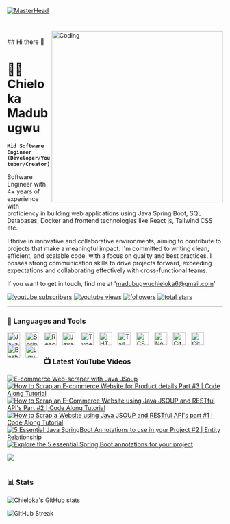 
[![MasterHead](https://media.licdn.com/dms/image/D4D16AQETU_oHMfeilA/profile-displaybackgroundimage-shrink_350_1400/0/1717535297685?e=1723680000&v=beta&t=T6CLZdG11BXgtzUdv8gezqei2nrL_VLjPghh8g7JfJo)](https://linkedin.com/in/chieloka-madubugwu-java)

#
<a href="https://linkedin.com/in/chieloka-madubugwu-java">
<img align="right" alt="Coding" width="400" src="https://media.licdn.com/dms/image/D4D16AQETU_oHMfeilA/profile-displaybackgroundimage-shrink_350_1400/0/1717535297685?e=1723680000&v=beta&t=T6CLZdG11BXgtzUdv8gezqei2nrL_VLjPghh8g7JfJo">
</a>

<br>
## Hi there 👋

# 🏄‍♂️ Chieloka Madubugwu

**`Mid Software Engineer (Developer/Youtuber/Creator)`**

Software Engineer with 4+ years of experience with proficiency in building web applications using Java Spring Boot, SQL Databases, Docker and frontend technologies like React js, Tailwind CSS etc. 

I thrive in innovative and collaborative environments, aiming to contribute to projects that make a meaningful impact. I'm committed to writing clean, efficient, and scalable code, with a focus on quality and best practices. I posses strong communication skills to drive projects forward, exceeding expectations and collaborating effectively with cross-functional teams.

If you want to get in touch, find me at 'madubugwuchieloka6@gmail.com'

   <p align="left">
      <a href="https://www.youtube.com/@chielokacodes?sub_confirmation=1">
         <img alt="youtube subscribers" title="Subscribe to my YouTube channel" src="https://custom-icon-badges.demolab.com/youtube/channel/subscribers/UCxeidn-jDJX0699p2XM3xhA?color=%23E05D44&label=SUBSCRIBE&logo=video&logoColor=white&style=for-the-badge&labelColor=CE4630"/></a> 
      <a href="https://www.youtube.com/@chielokacodes">
         <img alt="youtube views" title="YouTube views" src="https://custom-icon-badges.demolab.com/youtube/channel/views/UCxeidn-jDJX0699p2XM3xhA?color=%23E1AD0E&logo=eye&logoColor=white&style=for-the-badge&labelColor=C79600"/></a> 
      <a href="https://github.com/Chielokacode?tab=followers">
         <img alt="followers" title="Follow me on Github" src="https://custom-icon-badges.demolab.com/github/followers/chielokacode?color=236ad3&labelColor=1155ba&style=for-the-badge&logo=person-add&label=Follow&logoColor=white"/></a>
      <a href="https://github.com/Chielokacode?tab=repositories&sort=stargazers">
         <img alt="total stars" title="Total stars on GitHub" src="https://custom-icon-badges.demolab.com/github/stars/chielokacode?color=55960c&style=for-the-badge&labelColor=488207&logo=star"/></a>
   </p>

---

### 🧰 Languages and Tools

<img align="left" alt="Java" width="30px" style="padding-right:10px;" src="https://cdn.jsdelivr.net/gh/devicons/devicon/icons/java/java-original.svg"/>
<img align="left" alt="Spring" width="30px" style="padding-right:10px;" src="https://cdn.jsdelivr.net/gh/devicons/devicon/icons/spring/spring-original.svg" />
<img align="left" alt="React" width="30px" style="padding-right:10px;" src="https://cdn.jsdelivr.net/gh/devicons/devicon/icons/react/react-original.svg" />
<img align="left" alt="JavaScript" width="30px" style="padding-right:10px;" src="https://cdn.jsdelivr.net/gh/devicons/devicon/icons/javascript/javascript-plain.svg" />
<img align="left" alt="TypeScript" width="30px" style="padding-right:10px;" src="https://cdn.jsdelivr.net/gh/devicons/devicon/icons/typescript/typescript-plain.svg" />
<img align="left" alt="HTML" width="30px" style="padding-right:10px;" src="https://cdn.jsdelivr.net/gh/devicons/devicon/icons/html5/html5-plain.svg" />
<img align="left" alt="Tailwind CSS" width="30px" style="padding-right:10px;" src="https://upload.wikimedia.org/wikipedia/commons/d/d5/Tailwind_CSS_Logo.svg" />
<img align="left" alt="CSS" width="30px" style="padding-right:10px;" src="https://cdn.jsdelivr.net/gh/devicons/devicon/icons/css3/css3-plain.svg" />
<img align="left" alt="NodeJS" width="30px" style="padding-right:10px;" src="https://cdn.jsdelivr.net/gh/devicons/devicon/icons/nodejs/nodejs-original.svg" />
<img align="left" alt="GitHub" width="30px" style="padding-right:10px;" src="https://cdn.jsdelivr.net/gh/devicons/devicon/icons/github/github-original.svg" />
<img align="left" alt="Git" width="30px" style="padding-right:10px;" src="https://cdn.jsdelivr.net/gh/devicons/devicon/icons/git/git-original.svg" />
<img align="left" alt="Bash" width="30px" style="padding-right:10px;" src="https://cdn.jsdelivr.net/gh/devicons/devicon/icons/bash/bash-original.svg" />
<img align="left" alt="Linux" width="30px" style="padding-right:10px;" src="https://cdn.jsdelivr.net/gh/devicons/devicon/icons/linux/linux-original.svg" />

<br />

#

### 📺 Latest YouTube Videos

<!-- BEGIN YOUTUBE-CARDS -->
[![E-commerce Web-scraper with Java JSoup](https://ytcards.demolab.com/?id=98dYR41w_wI&title=E-commerce+Web-scraper+with+Java+JSoup&lang=en&timestamp=1705011872&background_color=%230d1117&title_color=%23ffffff&stats_color=%23dedede&max_title_lines=1&width=250&border_radius=5&duration=93 "E-commerce Web-scraper with Java JSoup")](https://www.youtube.com/watch?v=98dYR41w_wI)
[![How to Scrap an E-commerce Website for Product details Part #3 | Code Along Tutorial](https://ytcards.demolab.com/?id=ZFMSaYDpnOU&title=How+to+Scrap+an+E-commerce+Website+for+Product+details+Part+%233+%7C+Code+Along+Tutorial&lang=en&timestamp=1704957949&background_color=%230d1117&title_color=%23ffffff&stats_color=%23dedede&max_title_lines=1&width=250&border_radius=5&duration=455 "How to Scrap an E-commerce Website for Product details Part #3 | Code Along Tutorial")](https://www.youtube.com/watch?v=ZFMSaYDpnOU)
[![How to Scrap an E-Commerce Website using Java JSOUP and RESTful API's Part #2 | Code Along Tutorial](https://ytcards.demolab.com/?id=tCbeou5O8y4&title=How+to+Scrap+an+E-Commerce+Website+using+Java+JSOUP+and+RESTful+API%27s+Part+%232+%7C+Code+Along+Tutorial&lang=en&timestamp=1704927395&background_color=%230d1117&title_color=%23ffffff&stats_color=%23dedede&max_title_lines=1&width=250&border_radius=5&duration=2037 "How to Scrap an E-Commerce Website using Java JSOUP and RESTful API's Part #2 | Code Along Tutorial")](https://www.youtube.com/watch?v=tCbeou5O8y4)
[![How to Scrap a Website using Java JSOUP and RESTful API's part #1 | Code Along Tutorial](https://ytcards.demolab.com/?id=u02FZxDkg-E&title=How+to+Scrap+a+Website+using+Java+JSOUP+and+RESTful+API%27s+part+%231+%7C+Code+Along+Tutorial&lang=en&timestamp=1704890137&background_color=%230d1117&title_color=%23ffffff&stats_color=%23dedede&max_title_lines=1&width=250&border_radius=5&duration=1830 "How to Scrap a Website using Java JSOUP and RESTful API's part #1 | Code Along Tutorial")](https://www.youtube.com/watch?v=u02FZxDkg-E)
[![5 Essential Java SpringBoot Annotations to use in your Project #2 | Entity Relationship](https://ytcards.demolab.com/?id=tYpmBot_B0Q&title=5+Essential+Java+SpringBoot+Annotations+to+use+in+your+Project+%232+%7C+Entity+Relationship&lang=en&timestamp=1704452916&background_color=%230d1117&title_color=%23ffffff&stats_color=%23dedede&max_title_lines=1&width=250&border_radius=5&duration=2077 "5 Essential Java SpringBoot Annotations to use in your Project #2 | Entity Relationship")](https://www.youtube.com/watch?v=tYpmBot_B0Q)
[![Explore the 5 essential Spring Boot annotations for your project](https://ytcards.demolab.com/?id=RmbtvIzTHcA&title=Explore+the+5+essential+Spring+Boot+annotations+for+your+project&lang=en&timestamp=1703848134&background_color=%230d1117&title_color=%23ffffff&stats_color=%23dedede&max_title_lines=1&width=250&border_radius=5&duration=1209 "Explore the 5 essential Spring Boot annotations for your project")](https://www.youtube.com/watch?v=RmbtvIzTHcA)
<!-- END YOUTUBE-CARDS -->

[<img src="https://custom-icon-badges.demolab.com/badge/-Subscribe%20For%20More-red?style=for-the-badge&logo=video&logoColor=white"/>](https://www.youtube.com/@chielokacodes?sub_confirmation=1)

#

### 📊 Stats

![Chieloka's GitHub stats](https://github-readme-stats.vercel.app/api?username=chielokacode&show_icons=true&theme=gruvbox)

![GitHub Streak](https://streak-stats.demolab.com/?user=Chielokacode&theme=gruvbox&border_radius=4.5)

[youtube]: https://youtube.com/@chielokacodes
